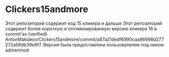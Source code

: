 # Clickers15andmore
Этот репозиторий содержит код 15 кликера и дальше
Этот репозиторий содержит более короткую и оптимизированную версию кликера 16 в commit'ах (verified) AntonMaklakov/Clickers15andmore/commit/a87a21dedf6990caa86998d277272a56db39e8f7. Версия была предоставлена пользователем под ником admenmod

